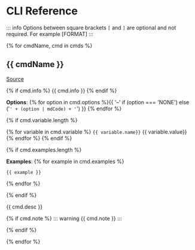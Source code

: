 # CLI Reference

::: info
Options between square brackets `[` and `]` are optional and not required. For example [FORMAT]
:::

{% for cmdName, cmd in cmds %}
## {{ cmdName }}

[Source](https://github.com/hestiacp/hestiacp/blob/release/bin/{{cmdName}})

{% if cmd.info %}
{{ cmd.info }}
{% endif %}

**Options**: {% for option in cmd.options %}{{ '–' if (option === 'NONE') else ('`' + (option | mdCode) + '`') }} {% endfor %}

{% if cmd.variable.length %}

{% for variable in cmd.variable %}
`{{ variable.name}}` {{ variable.value}}<br />
{% endfor %}
{% endif %}

{% if cmd.examples.length %}

**Examples**:
{% for example in cmd.examples %}
```{{ 'php' if cmd.php else 'bash' }}
{{ example }}
```
{% endfor %}

{% endif %}

{{ cmd.desc }}

{% if cmd.note %}
::: warning
 {{ cmd.note }}
:::

{% endif %}

{% endfor %}